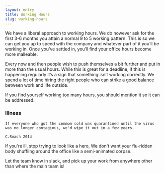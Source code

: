 ```yaml
---
layout: entry
title: Working Hours
slug: working-hours
---
```


We have a liberal approach to working hours. We do however ask for the first 3-6 months you attain a normal 9 to 5 working pattern. This is so we can get you up to speed with the company and whatever part of it you’ll be working in. Once you’ve settled in, you’ll find your office hours become more malleable.

Every now and then people wish to push themselves a bit further and put in more than the usual hours. While this is great for a deadline, if this is happening regularly it’s a sign that something isn’t working correctly. We spend a lot of time hiring the right people who can strike a good balance between work and life outside.

If you find yourself working too many hours, you should mention it so it can be addressed.

### Illness

```
If everyone who got the common cold was quarantined until the virus was no longer contagious, we'd wipe it out in a few years.

C.Roach 2014
```

If you're ill, stop trying to look like a hero, We don't want your flu-ridden body shuffling around the office like a semi-animated corpse.

Let the team know in slack, and pick up your work from anywhere other than where the main team is!
